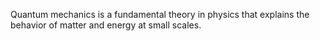Quantum mechanics is a fundamental theory in physics that explains the behavior of matter and energy at small scales.
